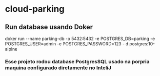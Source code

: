 # cloud-parking


## Run database usando Doker
doker run --name parking-db -p 5432:5432 -e POSTGRES_DB=parking -e POSTGRES_USER=admin -e POSTGRES_PASSWORD=123 - d postgres:10-alpine

### Esse projeto rodou database PostgresSQL usado na porpria maquina configurado diretamente no InteliJ